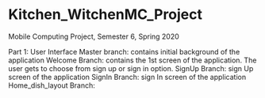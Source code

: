 # Kitchen_WitchenMC_Project
 Mobile Computing Project, Semester 6, Spring 2020

Part 1: User Interface
Master branch: contains initial background of the application
Welcome Branch: contains the 1st screen of the application. The user gets to choose from sign up or sign in option.
SignUp Branch: sign Up screen of the application
SignIn Branch: sign In screen of the application
Home_dish_layout Branch:
